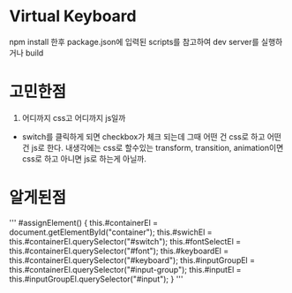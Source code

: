# Virtual Keyboard
npm install 한후 package.json에 입력된 scripts를 참고하여 dev server를 실행하거나 build 

# 고민한점
1. 어디까지 css고 어디까지 js일까
- switch를 클릭하게 되면 checkbox가 체크 되는데 그때 어떤 건 css로 하고 어떤건 js로 한다. 내생각에는 css로 할수있는 transform, transition, animation이면 css로 하고 아니면 js로 하는게 아닐까.

# 알게된점
'''
  #assignElement() {
    this.#containerEl = document.getElementById("container");
    this.#swichEl = this.#containerEl.querySelector("#switch");
    this.#fontSelectEl = this.#containerEl.querySelector("#font");
    this.#keyboardEl = this.#containerEl.querySelector("#keyboard");
    this.#inputGroupEl = this.#containerEl.querySelector("#input-group");
    this.#inputEl = this.#inputGroupEl.querySelector("#input");
  }
'''
